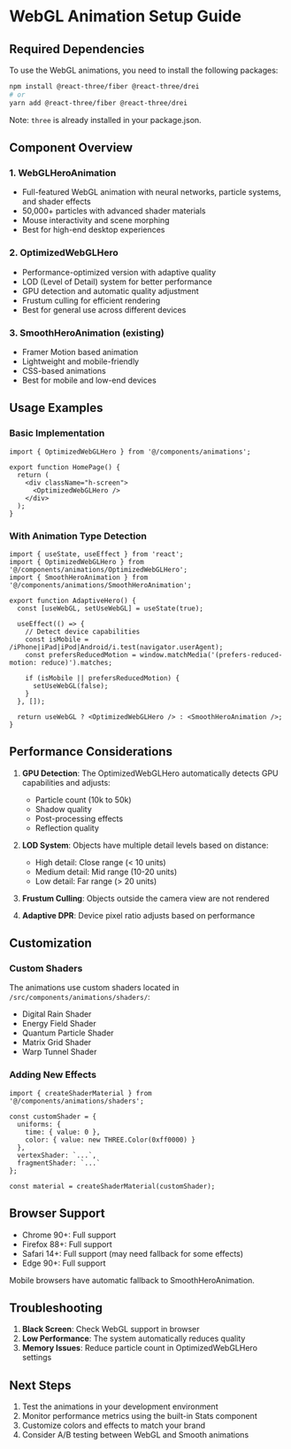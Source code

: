 # WebGL Animation Setup Guide

## Required Dependencies

To use the WebGL animations, you need to install the following packages:

```bash
npm install @react-three/fiber @react-three/drei
# or
yarn add @react-three/fiber @react-three/drei
```

Note: `three` is already installed in your package.json.

## Component Overview

### 1. WebGLHeroAnimation
- Full-featured WebGL animation with neural networks, particle systems, and shader effects
- 50,000+ particles with advanced shader materials
- Mouse interactivity and scene morphing
- Best for high-end desktop experiences

### 2. OptimizedWebGLHero
- Performance-optimized version with adaptive quality
- LOD (Level of Detail) system for better performance
- GPU detection and automatic quality adjustment
- Frustum culling for efficient rendering
- Best for general use across different devices

### 3. SmoothHeroAnimation (existing)
- Framer Motion based animation
- Lightweight and mobile-friendly
- CSS-based animations
- Best for mobile and low-end devices

## Usage Examples

### Basic Implementation
```tsx
import { OptimizedWebGLHero } from '@/components/animations';

export function HomePage() {
  return (
    <div className="h-screen">
      <OptimizedWebGLHero />
    </div>
  );
}
```

### With Animation Type Detection
```tsx
import { useState, useEffect } from 'react';
import { OptimizedWebGLHero } from '@/components/animations/OptimizedWebGLHero';
import { SmoothHeroAnimation } from '@/components/animations/SmoothHeroAnimation';

export function AdaptiveHero() {
  const [useWebGL, setUseWebGL] = useState(true);

  useEffect(() => {
    // Detect device capabilities
    const isMobile = /iPhone|iPad|iPod|Android/i.test(navigator.userAgent);
    const prefersReducedMotion = window.matchMedia('(prefers-reduced-motion: reduce)').matches;
    
    if (isMobile || prefersReducedMotion) {
      setUseWebGL(false);
    }
  }, []);

  return useWebGL ? <OptimizedWebGLHero /> : <SmoothHeroAnimation />;
}
```

## Performance Considerations

1. **GPU Detection**: The OptimizedWebGLHero automatically detects GPU capabilities and adjusts:
   - Particle count (10k to 50k)
   - Shadow quality
   - Post-processing effects
   - Reflection quality

2. **LOD System**: Objects have multiple detail levels based on distance:
   - High detail: Close range (< 10 units)
   - Medium detail: Mid range (10-20 units)
   - Low detail: Far range (> 20 units)

3. **Frustum Culling**: Objects outside the camera view are not rendered

4. **Adaptive DPR**: Device pixel ratio adjusts based on performance

## Customization

### Custom Shaders
The animations use custom shaders located in `/src/components/animations/shaders/`:
- Digital Rain Shader
- Energy Field Shader
- Quantum Particle Shader
- Matrix Grid Shader
- Warp Tunnel Shader

### Adding New Effects
```tsx
import { createShaderMaterial } from '@/components/animations/shaders';

const customShader = {
  uniforms: {
    time: { value: 0 },
    color: { value: new THREE.Color(0xff0000) }
  },
  vertexShader: `...`,
  fragmentShader: `...`
};

const material = createShaderMaterial(customShader);
```

## Browser Support

- Chrome 90+: Full support
- Firefox 88+: Full support
- Safari 14+: Full support (may need fallback for some effects)
- Edge 90+: Full support

Mobile browsers have automatic fallback to SmoothHeroAnimation.

## Troubleshooting

1. **Black Screen**: Check WebGL support in browser
2. **Low Performance**: The system automatically reduces quality
3. **Memory Issues**: Reduce particle count in OptimizedWebGLHero settings

## Next Steps

1. Test the animations in your development environment
2. Monitor performance metrics using the built-in Stats component
3. Customize colors and effects to match your brand
4. Consider A/B testing between WebGL and Smooth animations